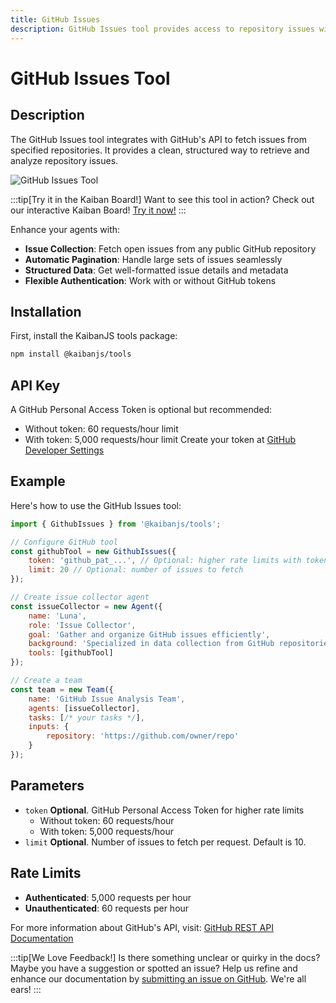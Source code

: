 ```yaml
---
title: GitHub Issues
description: GitHub Issues tool provides access to repository issues with automatic pagination and structured data retrieval.
---
```


# GitHub Issues Tool

## Description

The GitHub Issues tool integrates with GitHub's API to fetch issues from specified repositories. It provides a clean, structured way to retrieve and analyze repository issues.

![GitHub Issues Tool](https://res.cloudinary.com/dnno8pxyy/image/upload/v1731857097/GithubIssues_wywql7.png)

:::tip[Try it in the Kaiban Board!]
Want to see this tool in action? Check out our interactive Kaiban Board! [Try it now!](https://www.kaibanjs.com/share/VbAmEbFRKSDJuI5bESea)
:::

Enhance your agents with:
- **Issue Collection**: Fetch open issues from any public GitHub repository
- **Automatic Pagination**: Handle large sets of issues seamlessly
- **Structured Data**: Get well-formatted issue details and metadata
- **Flexible Authentication**: Work with or without GitHub tokens

## Installation

First, install the KaibanJS tools package:

```bash
npm install @kaibanjs/tools
```

## API Key
A GitHub Personal Access Token is optional but recommended:
- Without token: 60 requests/hour limit
- With token: 5,000 requests/hour limit
Create your token at [GitHub Developer Settings](https://github.com/settings/tokens)

## Example

Here's how to use the GitHub Issues tool:

```javascript
import { GithubIssues } from '@kaibanjs/tools';

// Configure GitHub tool
const githubTool = new GithubIssues({
    token: 'github_pat_...', // Optional: higher rate limits with token
    limit: 20 // Optional: number of issues to fetch
});

// Create issue collector agent
const issueCollector = new Agent({
    name: 'Luna',
    role: 'Issue Collector',
    goal: 'Gather and organize GitHub issues efficiently',
    background: 'Specialized in data collection from GitHub repositories',
    tools: [githubTool]
});

// Create a team
const team = new Team({
    name: 'GitHub Issue Analysis Team',
    agents: [issueCollector],
    tasks: [/* your tasks */],
    inputs: {
        repository: 'https://github.com/owner/repo'
    }
});
```

## Parameters

- `token` **Optional**. GitHub Personal Access Token for higher rate limits
  - Without token: 60 requests/hour
  - With token: 5,000 requests/hour
- `limit` **Optional**. Number of issues to fetch per request. Default is 10.

## Rate Limits
- **Authenticated**: 5,000 requests per hour
- **Unauthenticated**: 60 requests per hour

For more information about GitHub's API, visit: [GitHub REST API Documentation](https://docs.github.com/en/rest)

:::tip[We Love Feedback!]
Is there something unclear or quirky in the docs? Maybe you have a suggestion or spotted an issue? Help us refine and enhance our documentation by [submitting an issue on GitHub](https://github.com/kaiban-ai/KaibanJS/issues). We're all ears!
:::
